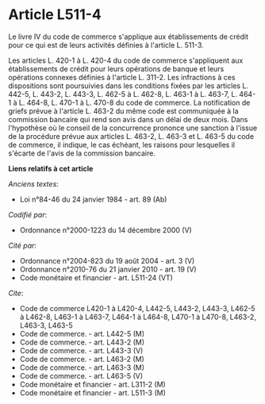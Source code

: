# Article L511-4

Le livre IV du code de commerce s'applique aux établissements de crédit pour ce qui est de leurs activités définies à
l'article L. 511-3.

Les articles L. 420-1 à L. 420-4 du code de commerce s'appliquent aux établissements de crédit pour leurs opérations de
banque et leurs opérations connexes définies à l'article L. 311-2. Les infractions à ces dispositions sont poursuivies dans
les conditions fixées par les articles L. 442-5, L. 443-2, L. 443-3, L. 462-5 à L. 462-8, L. 463-1 à L. 463-7, L. 464-1 à L.
464-8, L. 470-1 à L. 470-8 du code de commerce. La notification de griefs prévue à l'article L. 463-2 du même code est
communiquée à la commission bancaire qui rend son avis dans un délai de deux mois. Dans l'hypothèse où le conseil de la
concurrence prononce une sanction à l'issue de la procédure prévue aux articles L. 463-2, L. 463-3 et L. 463-5 du code de
commerce, il indique, le cas échéant, les raisons pour lesquelles il s'écarte de l'avis de la commission bancaire.

**Liens relatifs à cet article**

_Anciens textes_:

  - Loi n°84-46 du 24 janvier 1984 - art. 89 (Ab)

_Codifié par_:

  - Ordonnance n°2000-1223 du 14 décembre 2000 (V)

_Cité par_:

  - Ordonnance n°2004-823 du 19 août 2004 - art. 3 (V)
  - Ordonnance n°2010-76 du 21 janvier 2010 - art. 19 (V)
  - Code monétaire et financier - art. L511-24 (VT)

_Cite_:

  - Code de commerce L420-1 à L420-4, L442-5, L443-2, L443-3, L462-5 à L462-8, L463-1 à L463-7, L464-1 à L464-8, L470-1 à L470-8, L463-2, L463-3, L463-5
  - Code de commerce. - art. L442-5 (M)
  - Code de commerce. - art. L443-2 (M)
  - Code de commerce. - art. L443-3 (V)
  - Code de commerce. - art. L463-2 (M)
  - Code de commerce. - art. L463-3 (M)
  - Code de commerce. - art. L463-5 (V)
  - Code monétaire et financier - art. L311-2 (M)
  - Code monétaire et financier - art. L511-3 (M)
